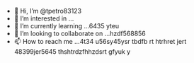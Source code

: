 - 👋 Hi, I’m @tpetro83123
- 👀 I’m interested in ...
- 🌱 I’m currently learning ...6435 yteu
- 💞️ I’m looking to collaborate on ...hzdf568856
- 📫 How to reach me ...4t34 u56sy45ysr tbdfb rt htrhret jert
48399jer5645 thshtrdzfhhzdsrt gfyuk y
<!---
tpetro83123/tpetro83123 is a ✨ special ✨ repository because its `README.md` (this file) appears on your GitHub profile.
You can click the Preview link to take a look at your changes.
--->
